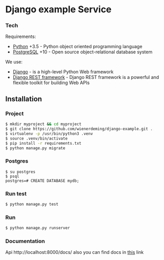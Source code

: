 # Django example Service

### Tech
Requirements:
 * [Python] +3.5 - Python object oriented programming language
 * [PostgreSQL] +10 - Open source object-relational database system

We use:

* [Django] - is a high-level Python Web framework
* [Django REST framework] - Django REST framework is a powerful and flexible toolkit for building Web APIs

## Installation

### Project

```sh
$ mkdir myproject && cd myproject
$ git clone https://github.com/wienerdeming/django-example.git .
$ virtualenv -p /usr/bin/python3 .venv
$ source .venv/bin/activate
$ pip install -r requirements.txt
$ python manage.py migrate
```

### Postgres
```
$ su postgres
$ psql
postgres=# CREATE DATABASE mydb;
```

### Run test
```sh
$ python manage.py test
```

### Run
```sh
$ python manage.py runserver
```

### Documentation
Api http://localhost:8000/docs/ also you can find docs in [this](http://api.wienerdeming.com/) link


[Python]: <https://www.python.org/>
[Django]: <https://www.djangoproject.com/>
[Django REST framework]: <http://www.django-rest-framework.org/>
[Celery]: <http://www.celeryproject.org/>
[Postgresql]: <https://www.postgresql.org/>
[Postgis]: <https://www.postgresql.org/>
